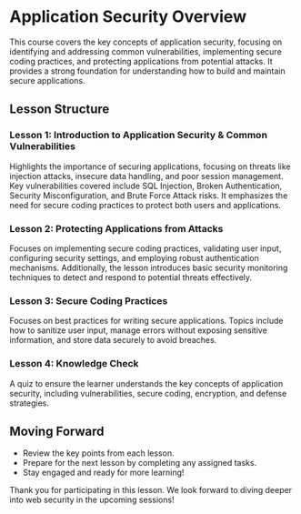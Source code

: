 
# Application Security Overview

This course covers the key concepts of application security, focusing on identifying and addressing common vulnerabilities, implementing secure coding practices, and protecting applications from potential attacks. It provides a strong foundation for understanding how to build and maintain secure applications.


## **Lesson Structure**

### Lesson 1: Introduction to Application Security & Common Vulnerabilities

Highlights the importance of securing applications, focusing on threats like injection attacks, insecure data handling, and poor session management. Key vulnerabilities covered include SQL Injection, Broken Authentication, Security Misconfiguration, and Brute Force Attack risks. It emphasizes the need for secure coding practices to protect both users and applications.

  
###  Lesson 2: Protecting Applications from Attacks

Focuses on implementing secure coding practices, validating user input, configuring security settings, and employing robust authentication mechanisms. Additionally, the lesson introduces basic security monitoring techniques to detect and respond to potential threats effectively.

  
### Lesson 3: Secure Coding Practices

Focuses on best practices for writing secure applications. Topics include how to sanitize user input, manage errors without exposing sensitive information, and store data securely to avoid breaches.

### Lesson 4: Knowledge Check

A quiz to ensure the learner understands the key concepts of application security, including vulnerabilities, secure coding, encryption, and defense strategies.

## **Moving Forward**

-   Review the key points from each lesson.
-   Prepare for the next lesson by completing any assigned tasks.
-   Stay engaged and ready for more learning!

Thank you for participating in this lesson. We look forward to diving deeper into web security in the upcoming sessions!
<!--stackedit_data:
eyJoaXN0b3J5IjpbMjY2ODAyNTMxXX0=
-->